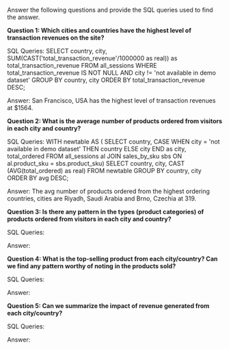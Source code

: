 Answer the following questions and provide the SQL queries used to find the answer.

    
**Question 1: Which cities and countries have the highest level of transaction revenues on the site?**


SQL Queries: SELECT country, city, SUM(CAST('total_transaction_revenue'/1000000 as real)) as total_transaction_revenue
FROM all_sessions
WHERE total_transaction_revenue IS NOT NULL 
AND city != 'not available in demo dataset'
GROUP BY country, city 
ORDER BY total_transaction_revenue DESC;



Answer: San Francisco, USA has the highest level of transaction revenues at $1564.




**Question 2: What is the average number of products ordered from visitors in each city and country?**


SQL Queries: WITH newtable AS (
SELECT country, CASE WHEN city = 'not available in demo dataset' THEN country
																ELSE city 
																END as 
city, total_ordered
	FROM all_sessions al 
	JOIN sales_by_sku sbs 
	ON al.product_sku = sbs.product_sku)
SELECT country, city, CAST (AVG(total_ordered) as real)
FROM newtable 
GROUP BY country, city 
ORDER BY avg DESC;



Answer: The avg number of products ordered from the highest ordering countries, cities are Riyadh, Saudi Arabia and Brno, Czechia at 319. 





**Question 3: Is there any pattern in the types (product categories) of products ordered from visitors in each city and country?**


SQL Queries:



Answer:





**Question 4: What is the top-selling product from each city/country? Can we find any pattern worthy of noting in the products sold?**


SQL Queries:



Answer:





**Question 5: Can we summarize the impact of revenue generated from each city/country?**

SQL Queries:



Answer:







